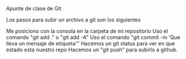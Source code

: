 Apunte de clase de Git

Los pasos para subir un archivo a git son los siguientes

Me posiciono con la consola en la carpeta de mi repositorio
Uso el comando "git add ." o "git add -A"
Uso el comando "git commit -m 'Que lleva un mensaje de etiqueta'"
Hacemos un git status para ver en que estado esta nuestro repo
Hacemos un "git push" para subirlo a github.